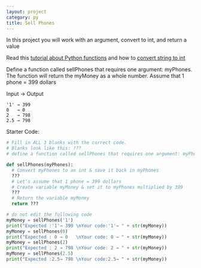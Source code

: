 ```yaml
---
layout: project
category: py
title: Sell Phones
---
```

In this project you will work with an argument, convert to int, and return a value

Read this [tutorial about Python functions](/apcsp/py/pythonfunctions/) and how to [convert string to int](https://www.w3schools.com/python/python_casting.asp)

Define a function called sellPhones that requires one argument: myPhones. The function will return the myMoney as a whole number. Assume that 1 phone = 399 dollars

Input → Output
```
'1' → 399
0   → 0
2   → 798
2.5 → 798
```

Starter Code:
```python
# Fill in ALL 3 blanks with the correct code.
# Blanks look like this: ???
# define a function called sellPhones that requires one argument: myPhones.

def sellPhones(myPhones):
  # Convert myPhones to an int & save it back in myPhones
  ???
  # Let's assume that 1 phone = 399 dollars
  # Create variable myMoney & set it to myPhones multiplied by 399
  ???
  # Return the variable myMoney
  return ???

# do not edit the following code
myMoney = sellPhones('1')
print("Expected :'1'→ 399 \nYour code:'1'→ " + str(myMoney))
myMoney = sellPhones(0)
print("Expected : 0 → 0   \nYour code: 0 → " + str(myMoney))
myMoney = sellPhones(2)
print("Expected : 2 → 798 \nYour code: 2 → " + str(myMoney))
myMoney = sellPhones(2.5)
print("Expected :2.5→ 798 \nYour code:2.5→ " + str(myMoney))
```
